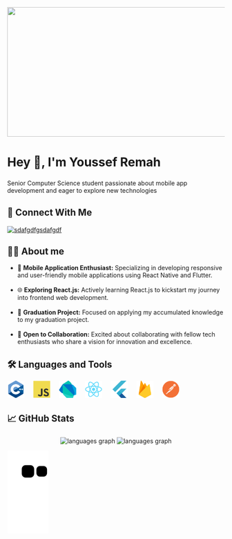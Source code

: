 <div id="header" align="center">
  <img src="https://media.giphy.com/media/v1.Y2lkPTc5MGI3NjExeG5kNWZvdG5pZnQycmYyZmhzYmZhZHM5MHkxejJoamU4ODA2YTRmbCZlcD12MV9pbnRlcm5hbF9naWZfYnlfaWQmY3Q9Zw/JqmupuTVZYaQX5s094/giphy.gif" width="600" height="300"/>
</div>

<h1 align="left">Hey 👋, I'm Youssef Remah</h1>

###

<p align="left">Senior Computer Science student passionate about mobile app development and eager to explore new technologies</p>

###

<h2 align="left">🤝 Connect With Me</h2>

<div align="left">
<a href="https://www.linkedin.com/in/youssef-remah-989598209/" target="blank">
  <img align="center" src="https://raw.githubusercontent.com/rahuldkjain/github-profile-readme-generator/master/src/images/icons/Social/linked-in-alt.svg" alt="sdafgdfgsdafgdf" height="50" width="50" />
</a>
</div>

###

<h2 align="left">👩‍💻 About me</h2>

<div align="left">

<ul>
  
  <li>📱 <strong>Mobile Application Enthusiast:</strong> Specializing in developing responsive and user-friendly mobile applications using React Native and Flutter.</li>

  <br>
  
  <li>🌐 <strong>Exploring React.js:</strong> Actively learning React.js to kickstart my journey into frontend web development.</li>

  <br>
  
  <li>🔨 <strong>Graduation Project:</strong> Focused on applying my accumulated knowledge to my graduation project.</li>

  <br>
  
  <li>💼 <strong>Open to Collaboration:</strong> Excited about collaborating with fellow tech enthusiasts who share a vision for innovation and excellence.</li>

</ul>

</div>

###

<h2 align="left">🛠 Languages and Tools</h2>

<div align="left">
  <img src="https://github.com/devicons/devicon/blob/v2.16.0/icons/cplusplus/cplusplus-original.svg" height="40" alt="cplusplus logo"/>

  <img width="12"/>

  <img src="https://github.com/devicons/devicon/blob/v2.16.0/icons/javascript/javascript-original.svg" height="40" alt="javascript logo"/>

  <img width="12"/>

  <img src="https://github.com/devicons/devicon/blob/v2.16.0/icons/dart/dart-original.svg" height="40" alt="Dart logo"/>

  <img width="12"/>

  <img src="https://github.com/devicons/devicon/blob/v2.16.0/icons/react/react-original.svg" height="40" alt="React logo"/>

  <img width="12"/>

  <img src="https://github.com/devicons/devicon/blob/v2.16.0/icons/flutter/flutter-original.svg" height="40" alt="Flutter logo"/>

  <img width="12"/>

  <img src="https://github.com/devicons/devicon/blob/v2.16.0/icons/firebase/firebase-original.svg" height="40" alt="Firebase logo"/>

  <img width="12"/>

  <img src="https://github.com/devicons/devicon/blob/v2.16.0/icons/postman/postman-original.svg" height="40" alt="Postman logo"/>
</div>

###

<h2 align="left">📈 GitHub Stats </h2>

###

<div align="center">

  <img src="https://github-readme-stats.vercel.app/api?username=Youssef-Remah&show_icons=true&theme=react" height="150" alt="languages graph"/>

  <img src="https://github-readme-stats.vercel.app/api/top-langs/?username=Youssef-Remah&layout=compact&theme=react" height="150" alt="languages graph"/>
  
</div>

![snake gif](https://github.com/Youssef-Remah/Youssef-Remah/blob/output/github-contribution-grid-snake.svg)
